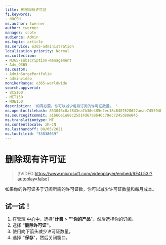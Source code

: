 ```yaml
---
title: 删除现有许可证
f1.keywords:
- NOCSH
ms.author: twerner
author: twerner
manager: scotv
audience: Admin
ms.topic: article
ms.service: o365-administration
localization_priority: Normal
ms.collection:
- M365-subscription-management
- Adm_O365
ms.custom:
- AdminSurgePortfolio
- adminvideo
monikerRange: o365-worldwide
search.appverid:
- BCS160
- MET150
- MOE150
description: '如有必要，你可以减少每月订阅的许可证数量。 '
ms.openlocfilehash: 853046c0af843ea7b30e485e2ec18c8487628622aeae745594bd99ab68483a18
ms.sourcegitcommit: a1b66e1e80c25d14d67a9b46c79ec7245d88e045
ms.translationtype: MT
ms.contentlocale: zh-CN
ms.lasthandoff: 08/05/2021
ms.locfileid: "53838039"
---
```

# <a name="remove-existing-licenses"></a>删除现有许可证

> [!VIDEO https://www.microsoft.com/videoplayer/embed/RE4L53r?autoplay=false]

如果你的许可证多于订阅所需的许可证数，你可以减少许可证数量和每月成本。 

## <a name="try-it"></a>试一试！
 
1. 在管理 [中心中](https://admin.microsoft.com)，选择"**计费**  >  **""你的产品**"，然后选择你的订阅。
1. 选择 **"删除许可证"。**
1. 使用向下箭头减少许可证数量。
1. 选择 **"保存**"，然后关闭窗口。